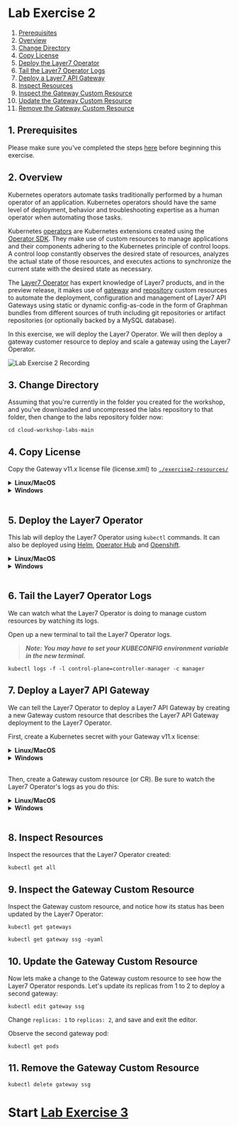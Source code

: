 # Lab Exercise 2

1. [Prerequisites](#1-prerequisites)
1. [Overview](#2-overview)
1. [Change Directory](#3-change-directory)
1. [Copy License](#4-copy-license)
1. [Deploy the Layer7 Operator](#5-deploy-the-layer7-operator)
1. [Tail the Layer7 Operator Logs](#6-tail-the-layer7-operator-logs)
1. [Deploy a Layer7 API Gateway](#7-deploy-a-layer7-api-gateway)
1. [Inspect Resources](#8-inspect-resourcesw)
1. [Inspect the Gateway Custom Resource](#9-inspect-the-gateway-custom-resource)
1. [Update the Gateway Custom Resource](#10-update-the-gateway-custom-resource)
1. [Remove the Gateway Custom Resource](#11-remove-the-gateway-custom-resource)

## 1. Prerequisites

Please make sure you've completed the steps [here](./readme.md) before beginning this exercise.

## 2. Overview

Kubernetes operators automate tasks traditionally performed by a human operator of an application. Kubernetes operators should have the same level of deployment, behavior and troubleshooting expertise as a human operator when automating those tasks.

Kubernetes [operators](https://kubernetes.io/docs/concepts/extend-kubernetes/operator/) are Kubernetes extensions created using the [Operator SDK](https://github.com/operator-framework/operator-sdk). They make use of custom resources to manage applications and their components adhering to the Kubernetes principle of control loops. A control loop constantly observes the desired state of resources, analyzes the actual state of those resources, and executes actions to synchronize the current state with the desired state as necessary.

The [Layer7 Operator](https://github.com/CAAPIM/layer7-operator/wiki/Getting-Started) has expert knowledge of Layer7 products, and in the preview release, it makes use of [gateway](https://github.com/CAAPIM/layer7-operator/wiki/Gateway-Custom-Resource) and [repository](https://github.com/CAAPIM/layer7-operator/wiki/Repository-Custom-Resource) custom resources to automate the deployment, configuration and management of Layer7 API Gateways using static or dynamic config-as-code in the form of Graphman bundles from different sources of truth including git repositories or artifact repositories (or optionally backed by a MySQL database).

In this exercise, we will deploy the Layer7 Operator. We will then deploy a gateway customer resource to deploy and scale a gateway using the Layer7 Operator.

![Lab Exercise 2 Recording]()

## 3. Change Directory

Assuming that you're currently in the folder you created for the workshop, and you've downloaded and uncompressed the labs repository to that folder, then change to the labs repository folder now:

```
cd cloud-workshop-labs-main
```

## 4. Copy License

Copy the Gateway v11.x license file (license.xml) to [`./exercise2-resources/`](./exercise2-resources/)

<details>
  <summary><b>Linux/MacOS</b></summary>

  ```
  cp ../license.xml ./exercise2-resources
  ```
</details>
<details>
  <summary><b>Windows</b></summary>

  ```
  copy ..\license.xml .\exercise2-resources
  ```
</details>
<br/>

## 5. Deploy the Layer7 Operator

This lab will deploy the Layer7 Operator using `kubectl` commands. It can also be deployed using [Helm](https://github.com/CAAPIM/layer7-operator/tree/main/charts/layer7-operator), [Operator Hub](https://operatorhub.io/operator/layer7-operator) and [Openshift](https://docs.openshift.com/container-platform/4.15/operators/understanding/olm-understanding-operatorhub.html).

<details>
  <summary><b>Linux/MacOS</b></summary>

  ```
  kubectl apply -f ./layer7-operator/rbac.yaml
  ```
  ```
  kubectl apply -f ./layer7-operator/operator.yaml
  ```
</details>
<details>
  <summary><b>Windows</b></summary>

  ```
  kubectl apply -f layer7-operator\rbac.yaml
  ```
  ```  
  kubectl apply -f layer7-operator\operator.yaml
  ```
</details>
<br/>

## 6. Tail the Layer7 Operator Logs

We can watch what the Layer7 Operator is doing to manage custom resources by watching its logs.

Open up a new terminal to tail the Layer7 Operator logs.

> _**Note: You may have to set your KUBECONFIG environment variable in the new terminal.**_

```
kubectl logs -f -l control-plane=controller-manager -c manager
```

## 7. Deploy a Layer7 API Gateway

We can tell the Layer7 Operator to deploy a Layer7 API Gateway by creating a new Gateway custom resource that describes the Layer7 API Gateway deployment to the Layer7 Operator.

First, create a Kubernetes secret with your Gateway v11.x license:
<details>
  <summary><b>Linux/MacOS</b></summary>

  ```
  kubectl create secret generic gateway-license --from-file=./exercise2-resources/license.xml
  ```
</details>
<details>
  <summary><b>Windows</b></summary>

  ```
  kubectl create secret generic gateway-license --from-file=exercise2-resources\license.xml
  ```
</details>
<br/>

Then, create a Gateway custom resource (or CR). Be sure to watch the Layer7 Operator's logs as you do this:
<details>
  <summary><b>Linux/MacOS</b></summary>

  ```
  kubectl apply -f ./exercise2-resources/gateway.yaml
  ```
</details>
<details>
  <summary><b>Windows</b></summary>

  ```
  kubectl apply -f exercise2-resources\gateway.yaml
  ```
</details>
<br/>

## 8. Inspect Resources

Inspect the resources that the Layer7 Operator created:

```
kubectl get all
```

## 9. Inspect the Gateway Custom Resource

Inspect the Gateway custom resource, and notice how its status has been updated by the Layer7 Operator:

```
kubectl get gateways
```
```
kubectl get gateway ssg -oyaml
```

## 10. Update the Gateway Custom Resource

Now lets make a change to the Gateway custom resource to see how the Layer7 Operator responds. Let's update its replicas from 1 to 2 to deploy a second gateway:

```
kubectl edit gateway ssg
```
Change `replicas: 1` to `replicas: 2`, and save and exit the editor.

Observe the second gateway pod:
```
kubectl get pods
```

## 11. Remove the Gateway Custom Resource

```
kubectl delete gateway ssg
```

# Start [Lab Exercise 3](./lab-exercise3.md)
